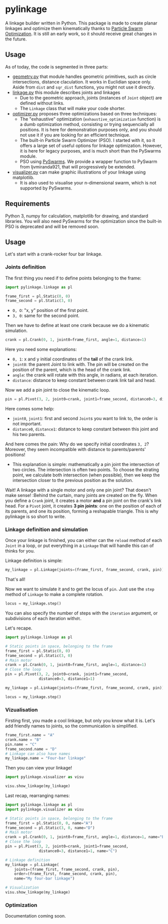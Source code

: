 # pylinkage

A linkage builder written in Python. This package is made to create planar linkages and optimize them kinematically thanks to [Particle Swarm Optimization](https://en.wikipedia.org/wiki/Particle_swarm_optimization). It is still an early work, so it should receive great changes in the future.

## Usage

As of today, the code is segmented in three parts:
* [geometry.py](https://github.com/HugoFara/pylinkage/blob/main/pylinkage/geometry.py) that module handles geometric primitives, such as circle intersections, distance claculation. It works in Euclidian space only. Aside from ``dist`` and ``sqr_dist`` functions, you might not use it directly.
* [linkage.py](https://github.com/HugoFara/pylinkage/blob/main/pylinkage/linkage.py) this module describes joints and linkages 
  * Due to the geometric approach, joints (instances of ``Joint`` object) are defined without links. 
  * The ``Linkage`` class that will make your code shorter.
* [optimizer.py](https://github.com/HugoFara/pylinkage/blob/main/pylinkage/optimizer.py) proposes three optimizations based on three techniques:
  * The "exhaustive" optimization (``exhaustive_optimization`` function) is a dumb optimization method, consisting or trying sequencially all positions. It is here for demonstration purposes only, and you should not use it if you are looking for an efficient technique.
  * The built-in Particle Swarm Optimizer (PSO). I started with it, so it offers a large set of useful options for linkage optimization. However, it is here for legacy purposes, and is much short than the PySwarms module.
  * PSO using [PySwarms](https://github.com/ljvmiranda921/pyswarms). We provide a wrapper function to PySwarm from ljvmiranda921, that will progressively be extended.
* [visualizer.py](https://github.com/HugoFara/pylinkage/blob/main/pylinkage/visualizer.py) can make graphic illustrations of your linkage using matplotlib.
  * It is also used to visualise your n-dimensional swarm, which is not supported by PySwarms.

## Requirements

Python 3, numpy for calculation, matplotlib for drawing, and standard libraries. You will also need PySwarms for the optimization since the built-in PSO is deprecated and will be removed soon.

## Usage

Let's start with a crank-rocker four bar linkage. 

### Joints definition
The first thing you need if to define points belonging to the frame:

```python
import pylinkage.linkage as pl

frame_first = pl.Static(0, 0)
frame_second = pl.Static(3, 0)
```
* ``O, O``: "x, y" position of the first point.
* ``3, 0``: same for the second point. 

Then we have to define at least one crank because we do a kinematic simulation.
```python
crank = pl.Crank(0, 1, joint0=frame_first, angle=1, distance=1)
```

Here you need some explanations: 
* ``0, 1``: x and y initial coordinates of the **tail** of the crank link.
* ``joint0``: the parent Joint to link with. The pin will be created on the position of the parent, which is the head of the crank link.
* ``angle``: the crank will rotate with this angle, in radians, at each iteration.
* ``distance``: distance to keep constant between crank link tail and head.

Now we add a pin joint to close the kinematic loop.
```python
pin = pl.Pivot(3, 2, joint0=crank, joint1=frame_second, distance0=3, distance1=1)
```
Here comes some help:
* ``joint0``, ``joint1``: first and second ``Joint``s you want to link to, the order is not important.
* ``distance0``, ``distance1``: distance to keep constant between this joint and his two parents.

And here comes the pain:
Why do we specify initial coordinates ``3, 2``? Moreover, they seem incompatible with distance to parents/parents' positions! 
  * This explanation is simple: mathematically a pin joint the intersection of two circles. The intersection is often two points. To choose the strating point, we calculate both intersection (when possible), then we keep the intersection closer to the previous position as the solution. 


Wait! A linkage with a single motor and only one pin joint? That doesn't make sense!
:Behind the curtain, many joints are created on the fly. When you define a ``Crank`` joint, it creates a motor **and** a pin joint on the crank's link head. For a ``Pivot`` joint, it creates **3 pin joints**: one on the position of each of its parents, and one its position, forming a reshapable triangle. This is why pylinkage is so short to write.

### Linkage definition and simulation
Once your linkage is finished, you can either can the ``reload`` method of each ``Joint`` in a loop, or put everything in a ``Linkage`` that will handle this can of thinks for you. 

Linkage definition is simple:
```python
my_linkage = pl.Linkage(joints=(frame_first, frame_second, crank, pin))
```
That's all!

Now we want to simulate it and to get the locus of ``pin``. Just use the ``step`` method of ``Linkage`` to make a complete rotation.
```python
locus = my_linkage.step()
```
You can also specify the number of steps with the ``iteration`` argument, or subdivisions of each iteration with``dt``.

Let's recape.
```python
import pylinkage.linkage as pl

# Static points in space, belonging to the frame
frame_first = pl.Static(0, 0)
frame_second = pl.Static(3, 0)
# Main motor
crank = pl.Crank(0, 1, joint0=frame_first, angle=1, distance=1)
# Close the loop
pin = pl.Pivot(3, 2, joint0=crank, joint1=frame_second, 
               distance0=3, distance1=1)

my_linkage = pl.Linkage(joints=(frame_first, frame_second, crank, pin))

locus = my_linkage.step()
```

### Vizualisation
Firsting first, you made a cool linkage, but only you know what it is. Let's add friendly names to joints, so the communication is simplified.
```python
frame_first.name = "A"
crank.name = "B"
pin.name = "C"
frame_second.name = "D"
# Linkage can also have names
my_linkage.name = "Four-bar linkage"
```

Then you can view your linkage!

```python
import pylinkage.visualizer as visu

visu.show_linkage(my_linkage)
```

Last recap, rearranging names:
```python
import pylinkage.linkage as pl
import pylinkage.visualizer as visu

# Static points in space, belonging to the frame
frame_first = pl.Static(0, 0, name="A")
frame_second = pl.Static(3, 0, name="D")
# Main motor
crank = pl.Crank(0, 1, joint0=frame_first, angle=1, distance=1, name="B")
# Close the loop
pin = pl.Pivot(3, 2, joint0=crank, joint1=frame_second,
               distance0=3, distance1=1, name="C")

# Linkage definition
my_linkage = pl.Linkage(
    joints=(frame_first, frame_second, crank, pin),
    order=(frame_first, frame_second, crank, pin),
    name="My four-bar linkage")

# Visualization
visu.show_linkage(my_linkage)
```

### Optimization
Documentation coming soon.
